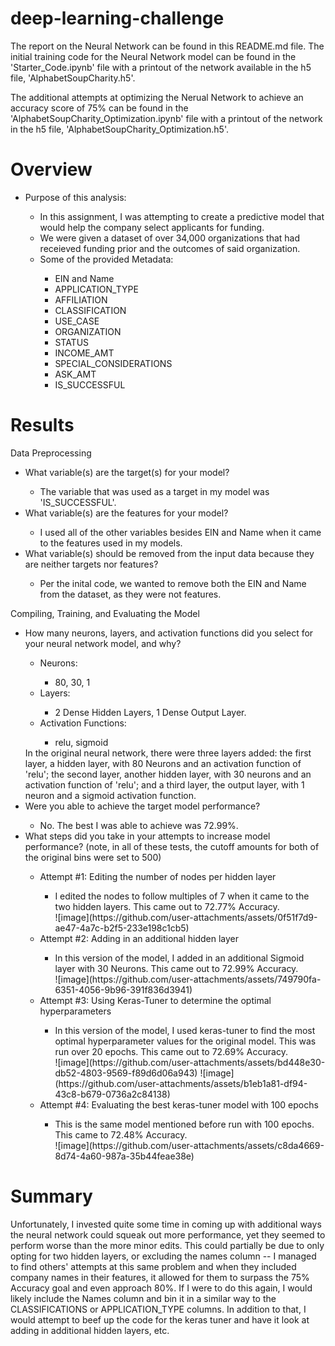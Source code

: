 # deep-learning-challenge
The report on the Neural Network can be found in this README.md file. The initial training code for the Neural Network model can be found in the 'Starter_Code.ipynb' file with a printout of the network available in the h5 file, 'AlphabetSoupCharity.h5'.

The additional attempts at optimizing the Nerual Network to achieve an accuracy score of 75% can be found in the 'AlphabetSoupCharity_Optimization.ipynb' file with a printout of the network in the h5 file, 'AlphabetSoupCharity_Optimization.h5'.

# Overview
<ul>
  <li>Purpose of this analysis:</li>
  <ul>
    <li>In this assignment, I was attempting to create a predictive model that would help the company select applicants for funding.</li>
    <li>We were given a dataset of over 34,000 organizations that had receieved funding prior and the outcomes of said organization.</li>
    <li>Some of the provided Metadata:</li>
      <ul>
        <li>EIN and Name</li>
        <li>APPLICATION_TYPE</li>
        <li>AFFILIATION</li>
        <li>CLASSIFICATION</li>
        <li>USE_CASE</li>
        <li>ORGANIZATION</li>
        <li>STATUS</li>
        <li>INCOME_AMT</li>
        <li>SPECIAL_CONSIDERATIONS</li>
        <li>ASK_AMT</li>
        <li>IS_SUCCESSFUL</li>
      </ul>
  </ul>
</ul>

# Results
Data Preprocessing
<ul>
  <li>What variable(s) are the target(s) for your model?</li>
  <ul><li>The variable that was used as a target in my model was 'IS_SUCCESSFUL'.</li></ul>
  <li>What variable(s) are the features for your model?</li>
  <ul><li>I used all of the other variables besides EIN and Name when it came to the features used in my models.</li></ul>
  <li>What variable(s) should be removed from the input data because they are neither targets nor features?</li>
  <ul><li>Per the inital code, we wanted to remove both the EIN and Name from the dataset, as they were not features.</li></ul>
</ul>

Compiling, Training, and Evaluating the Model
<ul>
  <li>How many neurons, layers, and activation functions did you select for your neural network model, and why?</li>
    <ul>
      <li>Neurons:</li>
        <ul><li>80, 30, 1</li></ul>
      <li>Layers:</li>
        <ul><li>2 Dense Hidden Layers, 1 Dense Output Layer.</li></ul>
      <li>Activation Functions:</li>
        <ul><li>relu, sigmoid</li></ul>
    </ul>
  In the original neural network, there were three layers added: the first layer, a hidden layer, with 80 Neurons and an activation function of 'relu'; the second layer, another hidden layer, with 30 neurons and an activation function of 'relu'; and a third layer, the output layer, with 1 neuron and a sigmoid activation function.
  <li>Were you able to achieve the target model performance?</li>
  <ul><li>No. The best I was able to achieve was 72.99%.</li></ul>
  <li>What steps did you take in your attempts to increase model performance? (note, in all of these tests, the cutoff amounts for both of the original bins were set to 500)</li>
  <ul>
    <li>Attempt #1: Editing the number of nodes per hidden layer</li>
      <ul>
        <li>I edited the nodes to follow multiples of 7 when it came to the two hidden layers. This came out to 72.77% Accuracy.</li>
        ![image](https://github.com/user-attachments/assets/0f51f7d9-ae47-4a7c-b2f5-233e198c1cb5)
      </ul>
    <li>Attempt #2: Adding in an additional hidden layer</li>
      <ul>
        <li>In this version of the model, I added in an additional Sigmoid layer with 30 Neurons. This came out to 72.99% Accuracy.</li>
        ![image](https://github.com/user-attachments/assets/749790fa-6351-4056-9b96-391f836d3941)
      </ul>
    <li>Attempt #3: Using Keras-Tuner to determine the optimal hyperparameters</li>
      <ul>
        <li>In this version of the model, I used keras-tuner to find the most optimal hyperparameter values for the original model. This was run over 20 epochs. This came out to 72.69% Accuracy.</li>
        ![image](https://github.com/user-attachments/assets/bd448e30-db52-4803-9569-f89d6d06a943)
        ![image](https://github.com/user-attachments/assets/b1eb1a81-df94-43c8-b679-0736a2c84138)
      </ul>
    <li>Attempt #4: Evaluating the best keras-tuner model with 100 epochs</li>
      <ul>
        <li>This is the same model mentioned before run with 100 epochs. This came to 72.48% Accuracy.</li>
        ![image](https://github.com/user-attachments/assets/c8da4669-8d74-4a60-987a-35b44feae38e)
      </ul>
  </ul>
</ul>

# Summary
Unfortunately, I invested quite some time in coming up with additional ways the neural network could squeak out more performance, yet they seemed to perform worse than the more minor edits. This could partially be due to only opting for two hidden layers, or excluding the names column -- I managed to find others' attempts at this same problem and when they included company names in their features, it allowed for them to surpass the 75% Accuracy goal and even approach 80%. If I were to do this again, I would likely include the Names column and bin it in a similar way to the CLASSIFICATIONS or APPLICATION_TYPE columns. In addition to that, I would attempt to beef up the code for the keras tuner and have it look at adding in additional hidden layers, etc.
